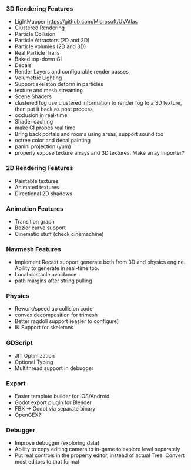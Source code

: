 

### 3D Rendering Features
* LightMapper	https://github.com/Microsoft/UVAtlas			
* Clustered Rendering				
* Particle Collision				
* Particle Attractors (2D and 3D)				
* Particle volumes (2D and 3D)				
* Real Particle Trails				
* Baked top-down GI				
* Decals				
* Render Layers and configurable render passes				
* Volumetric Lighting				
* Support skeleton deform in particles				
* texture and mesh streaming				
* Scene Shaders
* clustered fog	use clustered information to render fog to a 3D texture, then put it back as post process			
* occlusion in real-time
* Shader caching				
* make GI probes real time				
* Bring back portals and rooms using areas, support sound too				
* octree color and decal painting				
* panini projection (yum)				
* properly expose texture arrays and 3D textures. Make array importer?				

### 2D Rendering Features
* Paintable textures				
* Animated textures				
* Directional 2D shadows				

### Animation	Features 
* Transition graph				
* Bezier curve support				
* Cinematic stuff (check cinemachine)				

### Navmesh Features
* Implement Recast support	generate both from 3D and physics engine. Ability to generate in real-time too.			
* Local obstacle avoidance				
* path margins after string pulling				

### Physics				
* Rework/speed up collision code				
* convex decomposition for trimesh				
* Better ragdoll support (easier to configure)				
* IK Support for skeletons				

### GDScript				
* JIT Optimization				
* Optional Typing				
* Multithread support in debugger				
				
### Export				
* Easier template builder for iOS/Android				
* Godot export plugin for Blender				
* FBX -> Godot via separate binary				
* OpenGEX?

### Debugger				
* Improve debugger (exploring data)				
* Ability to copy editing camera to in-game to explore level separately
* Put real controls in the property editor, instead of actual Tree. Convert most editors to that format				
